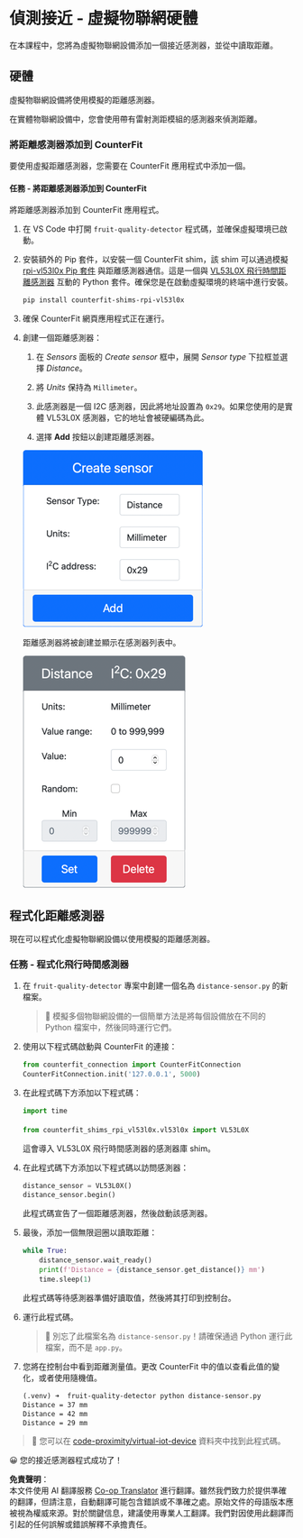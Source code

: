 <!--
CO_OP_TRANSLATOR_METADATA:
{
  "original_hash": "7e9f05bdc50a40fd924b1d66934471bf",
  "translation_date": "2025-08-24T21:55:51+00:00",
  "source_file": "4-manufacturing/lessons/4-trigger-fruit-detector/virtual-device-proximity.md",
  "language_code": "tw"
}
-->
# 偵測接近 - 虛擬物聯網硬體

在本課程中，您將為虛擬物聯網設備添加一個接近感測器，並從中讀取距離。

## 硬體

虛擬物聯網設備將使用模擬的距離感測器。

在實體物聯網設備中，您會使用帶有雷射測距模組的感測器來偵測距離。

### 將距離感測器添加到 CounterFit

要使用虛擬距離感測器，您需要在 CounterFit 應用程式中添加一個。

#### 任務 - 將距離感測器添加到 CounterFit

將距離感測器添加到 CounterFit 應用程式。

1. 在 VS Code 中打開 `fruit-quality-detector` 程式碼，並確保虛擬環境已啟動。

1. 安裝額外的 Pip 套件，以安裝一個 CounterFit shim，該 shim 可以通過模擬 [rpi-vl53l0x Pip 套件](https://pypi.org/project/rpi-vl53l0x/) 與距離感測器通信。這是一個與 [VL53L0X 飛行時間距離感測器](https://wiki.seeedstudio.com/Grove-Time_of_Flight_Distance_Sensor-VL53L0X/) 互動的 Python 套件。確保您是在啟動虛擬環境的終端中進行安裝。

    ```sh
    pip install counterfit-shims-rpi-vl53l0x
    ```

1. 確保 CounterFit 網頁應用程式正在運行。

1. 創建一個距離感測器：

    1. 在 *Sensors* 面板的 *Create sensor* 框中，展開 *Sensor type* 下拉框並選擇 *Distance*。

    1. 將 *Units* 保持為 `Millimeter`。

    1. 此感測器是一個 I2C 感測器，因此將地址設置為 `0x29`。如果您使用的是實體 VL53L0X 感測器，它的地址會被硬編碼為此。

    1. 選擇 **Add** 按鈕以創建距離感測器。

    ![距離感測器設置](../../../../../translated_images/counterfit-create-distance-sensor.967c9fb98f27888d95920c9784d004c972490eb71f70397fe13bd70a79a879a3.tw.png)

    距離感測器將被創建並顯示在感測器列表中。

    ![距離感測器已創建](../../../../../translated_images/counterfit-distance-sensor.079eefeeea0b68afc36431ce8fcbe2f09a7e4916ed1cd5cb30e696db53bc18fa.tw.png)

## 程式化距離感測器

現在可以程式化虛擬物聯網設備以使用模擬的距離感測器。

### 任務 - 程式化飛行時間感測器

1. 在 `fruit-quality-detector` 專案中創建一個名為 `distance-sensor.py` 的新檔案。

    > 💁 模擬多個物聯網設備的一個簡單方法是將每個設備放在不同的 Python 檔案中，然後同時運行它們。

1. 使用以下程式碼啟動與 CounterFit 的連接：

    ```python
    from counterfit_connection import CounterFitConnection
    CounterFitConnection.init('127.0.0.1', 5000)
    ```

1. 在此程式碼下方添加以下程式碼：

    ```python
    import time
    
    from counterfit_shims_rpi_vl53l0x.vl53l0x import VL53L0X
    ```

    這會導入 VL53L0X 飛行時間感測器的感測器庫 shim。

1. 在此程式碼下方添加以下程式碼以訪問感測器：

    ```python
    distance_sensor = VL53L0X()
    distance_sensor.begin()
    ```

    此程式碼宣告了一個距離感測器，然後啟動該感測器。

1. 最後，添加一個無限迴圈以讀取距離：

    ```python
    while True:
        distance_sensor.wait_ready()
        print(f'Distance = {distance_sensor.get_distance()} mm')
        time.sleep(1)
    ```

    此程式碼等待感測器準備好讀取值，然後將其打印到控制台。

1. 運行此程式碼。

    > 💁 別忘了此檔案名為 `distance-sensor.py`！請確保通過 Python 運行此檔案，而不是 `app.py`。

1. 您將在控制台中看到距離測量值。更改 CounterFit 中的值以查看此值的變化，或者使用隨機值。

    ```output
    (.venv) ➜  fruit-quality-detector python distance-sensor.py 
    Distance = 37 mm
    Distance = 42 mm
    Distance = 29 mm
    ```

> 💁 您可以在 [code-proximity/virtual-iot-device](../../../../../4-manufacturing/lessons/4-trigger-fruit-detector/code-proximity/virtual-iot-device) 資料夾中找到此程式碼。

😀 您的接近感測器程式成功了！

**免責聲明**：  
本文件使用 AI 翻譯服務 [Co-op Translator](https://github.com/Azure/co-op-translator) 進行翻譯。雖然我們致力於提供準確的翻譯，但請注意，自動翻譯可能包含錯誤或不準確之處。原始文件的母語版本應被視為權威來源。對於關鍵信息，建議使用專業人工翻譯。我們對因使用此翻譯而引起的任何誤解或錯誤解釋不承擔責任。